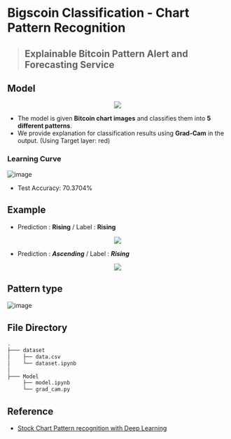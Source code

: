 # Bigscoin Classification - Chart Pattern Recognition
> ## Explainable Bitcoin Pattern Alert and Forecasting Service

## Model
<p align="center">
  <img src="https://user-images.githubusercontent.com/68328871/179261887-935ff2c9-2dd7-4ec6-959a-9358caa1585d.png" />
</p>

- The model is given **Bitcoin chart images** and classifies them into **5 different patterns**.
- We provide explanation for classification results using **Grad-Cam** in the output. (Using Target layer: red)

### Learning Curve
![image](https://user-images.githubusercontent.com/68328871/179258071-624f81c9-0a4c-4567-bffe-dce5d6848e92.png)
- Test Accuracy: 70.3704%


## Example
- Prediction : **Rising** / Label : **Rising**  
<p align="center">
  <img src="https://user-images.githubusercontent.com/68328871/179255907-67031e30-7459-47be-b6a7-3e183979f906.png" />
</p>

- Prediction : _**Ascending**_ / Label : _**Rising**_  
<p align="center">
  <img src="https://user-images.githubusercontent.com/68328871/179256288-9d84f562-bd95-4a98-ab6a-d5097f1ebce0.png" />
</p>

## Pattern type

![image](https://user-images.githubusercontent.com/68328871/179253097-cfe214c6-f0d8-437a-912c-4e7f302afc87.png)

## File Directory  

```bash
.
├─── dataset
│    ├── data.csv
│    └── dataset.ipynb
│     
├─── Model
     ├── model.ipynb
     └── grad_cam.py
```

## Reference

- [Stock Chart Pattern recognition with Deep Learning](https://arxiv.org/abs/1808.00418)

